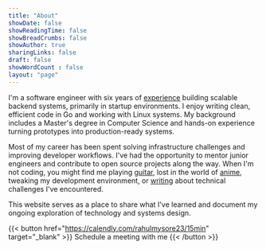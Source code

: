 ```yaml
---
title: "About"
showDate: false
showReadingTime: false
showBreadCrumbs: false
showAuthor: true
sharingLinks: false
draft: false
showWordCount : false
layout: "page"
---
```

I'm a software engineer with six years of [experience](/journey) building scalable backend systems, primarily in startup environments. I enjoy writing clean, efficient code in Go and working with Linux systems. My background includes a Master's degree in Computer Science and hands-on experience turning prototypes into production-ready systems.

Most of my career has been spent solving infrastructure challenges and improving developer workflows. I've had the opportunity to mentor junior engineers and contribute to open source projects along the way. When I'm not coding, you might find me playing [guitar](/music), lost in the world of [anime](https://myanimelist.net/profile/Pre5ence), tweaking my development environment, or [writing](/blogs) about technical challenges I've encountered.

This website serves as a place to share what I've learned and document my ongoing exploration of technology and systems design.

{{< button href="<https://calendly.com/rahulmysore23/15min>" target="_blank" >}}
Schedule a meeting with me
{{< /button >}}

